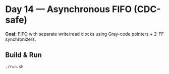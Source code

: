 # Day 14 — Asynchronous FIFO (CDC-safe)

**Goal:** FIFO with separate write/read clocks using Gray-code pointers + 2-FF synchronizers.

## Build & Run
```bash
./run.sh
